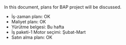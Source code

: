 In this document, plans for BAP project will be discussed.
* İş-zaman planı: OK
* Maliyet planı: OK
* Yürütme belgesi: Bu hafta
* İş paketi-1 Motor seçimi: Şubat-Mart
* Satın alma planı: OK
